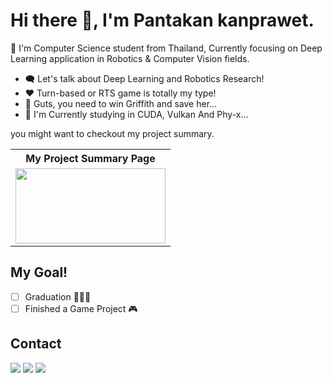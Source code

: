 # Hi there :wave:, I'm Pantakan kanprawet.

:whale: I'm Computer Science student from Thailand, Currently focusing on Deep Learning application in Robotics & Computer Vision fields.

- :left_speech_bubble: Let's talk about Deep Learning and Robotics Research!
- :heart: Turn-based or RTS game is totally my type!
- :bow: Guts, you need to win Griffith and save her...
- :seedling: I'm Currently studying in CUDA, Vulkan And Phy-x...

you might want to checkout my project summary.
<br/>


<table>
    <tr>
        <th>My Project Summary Page</th>
    </tr>
    <tr>
        <td>
            <a href="https://touutae-lab.github.io/Touutae-lab/"><img src="https://www.vectorlogo.zone/logos/github/github-ar21.svg" width="240" height="120"/></a>
        </td>
    </tr>
</table>

## My Goal!
- [ ] Graduation :tada::tada::tada:
- [ ] Finished a Game Project :video_game:

## Contact
<a href="https://twitter.com/iamtouutae/" target="_blank"><img src="https://www.vectorlogo.zone/logos/twitter/twitter-ar21.svg"/></a>
<a href="https://www.linkedin.com/in/pantakan-kanprawet-66239720b/"  target="_blank"><img src="https://www.vectorlogo.zone/logos/linkedin/linkedin-ar21.svg"/></a>
<a href="mailto:pantakan.totae@gmail.com" target="_blank"><img src="https://www.vectorlogo.zone/logos/gmail/gmail-ar21.svg"/></a>

